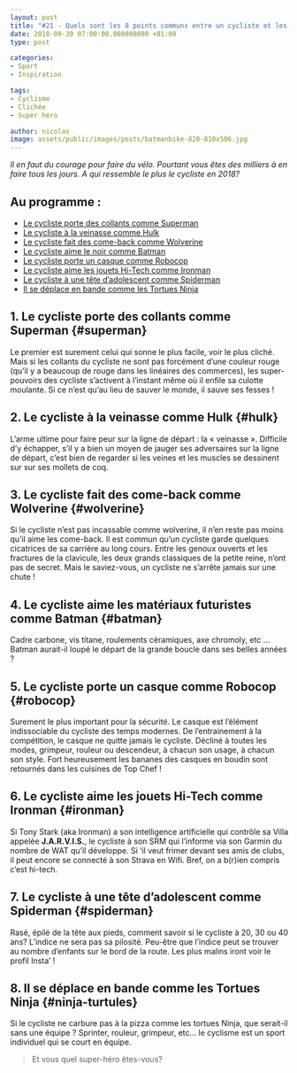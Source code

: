 ```yaml
---
layout: post
title: "#21 - Quels sont les 8 points communs entre un cycliste et les super-héros ?"
date: 2018-09-30 07:00:00.000000000 +01:00
type: post

categories:
- Sport
- Inspiration

tags:
- Cyclisme
- Clichée
- Super héro

author: nicolas
image: assets/public/images/posts/batmanbike-820-810x506.jpg
---
```

<em>Il en faut du courage pour faire du vélo. Pourtant vous êtes des milliers à en faire tous les jours. A qui ressemble le plus le cycliste en 2018?
</em>

## Au programme :

- [Le cycliste porte des collants comme Superman](#superman)
- [Le cycliste à la veinasse comme Hulk](#hulk)
- [Le cycliste fait des come-back comme Wolverine](#wolverine)
- [Le cycliste aime le noir comme Batman](#batman)
- [Le cycliste porte un casque comme Robocop](#robocop)
- [Le cycliste aime les jouets Hi-Tech comme Ironman](#ironman)
- [Le cycliste à une tête d’adolescent comme Spiderman](#spiderman)
- [Il se déplace en bande comme les Tortues Ninja](#ninja-turtules)

## 1. Le cycliste porte des collants comme Superman {#superman}

Le premier est surement celui qui sonne le plus facile, voir le plus cliché. Mais si les collants du cycliste ne sont pas forcément d’une couleur rouge (qu’il y a beaucoup de rouge dans les linéaires des commerces), les super-pouvoirs des cycliste s’activent à l’instant même où il enfile sa culotte moulante. Si ce n’est qu’au lieu de sauver le monde, il sauve ses fesses !

## 2. Le cycliste à la veinasse comme Hulk {#hulk}
L’arme ultime pour faire peur sur la ligne de départ : la « veinasse ». Difficile d’y échapper, s’il y a bien un moyen de jauger ses adversaires sur la ligne de départ, c’est bien de regarder si les veines et les muscles se dessinent sur sur ses mollets de coq.

## 3.  Le cycliste fait des come-back comme Wolverine {#wolverine}

Si le cycliste n’est pas incassable comme wolverine, il n’en reste pas moins qu’il aime les come-back. Il est commun qu’un cycliste garde quelques cicatrices de sa carrière au long cours. Entre les genoux ouverts et les fractures de la clavicule, les deux grands classiques de la petite reine, n’ont pas de secret. Mais le saviez-vous, un cycliste ne s’arrête jamais sur une chute !

## 4. Le cycliste aime les matériaux futuristes comme Batman {#batman}
Cadre carbone, vis titane, roulements céramiques, axe chromoly, etc … Batman aurait-il loupé le départ de la grande boucle dans ses belles années ?

## 5. Le cycliste porte un casque comme Robocop {#robocop}
Surement le plus important pour la sécurité. Le casque est l’élément indissociable du cycliste des temps modernes. De l’entrainement à la compétition, le casque ne quitte jamais le cycliste. Décliné à toutes les modes, grimpeur, rouleur ou descendeur, à chacun son usage, à chacun son style. Fort heureusement les bananes des casques en boudin sont retournés dans les cuisines de Top Chef !

## 6. Le cycliste aime les jouets Hi-Tech comme Ironman {#ironman}

Si Tony Stark (aka Ironman) a son intelligence artificielle qui contrôle sa Villa appelée **J.A.R.V.I.S.**, le cycliste à son SRM qui l’informe via son Garmin du nombre de WAT qu’il développe. Si ‘il veut frimer devant ses amis de clubs, il peut encore se connecté à son Strava en Wifi. Bref, on a b(r)ien compris c’est hi-tech.

## 7. Le cycliste à une tête d’adolescent comme Spiderman {#spiderman}
Rasé, épilé de la tête aux pieds, comment savoir si le cycliste à 20, 30 ou 40 ans? L’indice ne sera pas sa pilosité. Peu-être que l’indice peut se trouver au nombre d’enfants sur le bord de la route. Les plus malins iront voir le profil Insta’ !

## 8. Il se déplace en bande comme les Tortues Ninja {#ninja-turtules}

Si le cycliste ne carbure pas à la pizza comme les tortues Ninja, que serait-il sans une équipe ? Sprinter, rouleur, grimpeur, etc… le cyclisme est un sport individuel qui se court en équipe.
 
> Et vous quel super-héro êtes-vous?  
